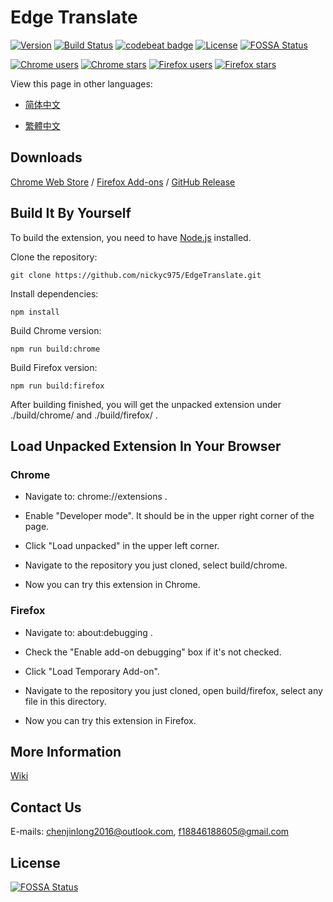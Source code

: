 # Edge Translate

[![Version](https://img.shields.io/github/release/nickyc975/EdgeTranslate.svg?label=version)](https://github.com/nickyc975/EdgeTranslate/release)
[![Build Status](https://travis-ci.org/nickyc975/EdgeTranslate.svg?branch=master)](https://travis-ci.org/nickyc975/EdgeTranslate)
[![codebeat badge](https://codebeat.co/badges/7f28bc52-26ec-4dbc-815d-343220100c72)](https://codebeat.co/projects/github-com-nickyc975-edgetranslate-master)
[![License](https://img.shields.io/github/license/nickyc975/EdgeTranslate.svg?colorB=44cc11?maxAge=2592000)](https://github.com/nickyc975/EdgeTranslate/blob/master/LICENSE)
[![FOSSA Status](https://app.fossa.io/api/projects/git%2Bgithub.com%2Fnickyc975%2FEdgeTranslate.svg?type=shield)](https://app.fossa.io/projects/git%2Bgithub.com%2Fnickyc975%2FEdgeTranslate?ref=badge_shield)

[![Chrome users](https://img.shields.io/chrome-web-store/users/bocbaocobfecmglnmeaeppambideimao.svg?label=Chrome%20users)](https://chrome.google.com/webstore/detail/bocbaocobfecmglnmeaeppambideimao)
[![Chrome stars](https://img.shields.io/chrome-web-store/stars/bocbaocobfecmglnmeaeppambideimao.svg?label=Chrome%20stars)](https://chrome.google.com/webstore/detail/bocbaocobfecmglnmeaeppambideimao)
[![Firefox users](https://img.shields.io/amo/users/edge_translate.svg?label=Firefox%20users)](https://addons.mozilla.org/firefox/addon/edge_translate/)
[![Firefox stars](https://img.shields.io/amo/stars/edge_translate.svg?label=Firefox%20stars)](https://addons.mozilla.org/firefox/addon/edge_translate/)

View this page in other languages:

* [简体中文](./docs/README_CN.md)

* [繁體中文](./docs/README_TW.md)

## Downloads

[Chrome Web Store](https://chrome.google.com/webstore/detail/bocbaocobfecmglnmeaeppambideimao)
/ [Firefox Add-ons](https://addons.mozilla.org/firefox/addon/edge_translate/)
/ [GitHub Release](https://github.com/nickyc975/EdgeTranslate/releases)

## Build It By Yourself

To build the extension, you need to have [Node.js](https://nodejs.org/) installed.

Clone the repository:

    git clone https://github.com/nickyc975/EdgeTranslate.git

Install dependencies:

    npm install

Build Chrome version:

    npm run build:chrome

Build Firefox version:

    npm run build:firefox

After building finished, you will get the unpacked extension under    ./build/chrome/    and    ./build/firefox/    .

## Load Unpacked Extension In Your Browser

### Chrome

* Navigate to:    chrome://extensions    .

* Enable "Developer mode". It should be in the upper right corner of the page.

* Click "Load unpacked" in the upper left corner.

* Navigate to the repository you just cloned, select build/chrome.

* Now you can try this extension in Chrome.

### Firefox

* Navigate to:    about:debugging    .

* Check the "Enable add-on debugging" box if it's not checked.

* Click "Load Temporary Add-on".

* Navigate to the repository you just cloned, open build/firefox, select any file in this directory.

* Now you can try this extension in Firefox.

## More Information

[Wiki](https://github.com/nickyc975/EdgeTranslate/wiki)

## Contact Us

E-mails: [chenjinlong2016@outlook.com](mailto:chenjinlong2016@outlook.com), [f18846188605@gmail.com](mailto:f18846188605@gmail.com)

## License
[![FOSSA Status](https://app.fossa.io/api/projects/git%2Bgithub.com%2Fnickyc975%2FEdgeTranslate.svg?type=large)](https://app.fossa.io/projects/git%2Bgithub.com%2Fnickyc975%2FEdgeTranslate?ref=badge_large)